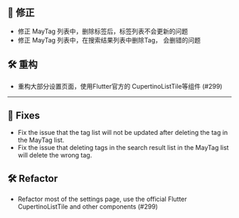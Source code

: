 ## 🐛 修正

- 修正 MayTag 列表中，删除标签后，标签列表不会更新的问题
- 修正 MayTag 列表中，在搜索结果列表中删除Tag， 会删错的问题

## 🛠️ 重构

- 重构大部分设置页面，使用Flutter官方的 CupertinoListTile等组件 (#299)

****

## 🐛 Fixes

- Fix the issue that the tag list will not be updated after deleting the tag in the MayTag list.
- Fix the issue that deleting tags in the search result list in the MayTag list will delete the wrong tag.


## 🛠️ Refactor

- Refactor most of the settings page, use the official Flutter CupertinoListTile and other components (#299)